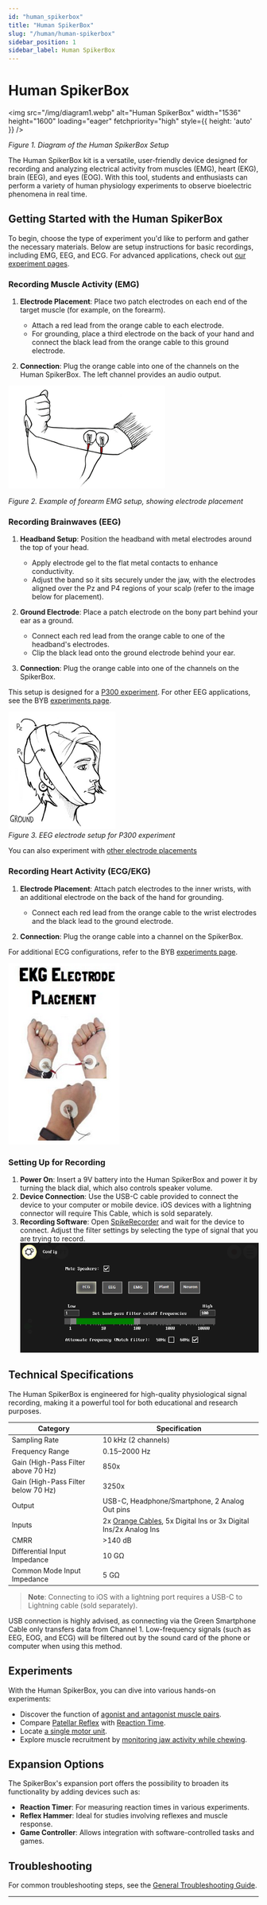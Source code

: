 ```yaml
---
id: "human_spikerbox"
title: "Human SpikerBox"
slug: "/human/human-spikerbox"
sidebar_position: 1
sidebar_label: Human SpikerBox
---
```


# Human SpikerBox

<img src="/img/diagram1.webp" alt="Human SpikerBox" width="1536" height="1600" loading="eager" fetchpriority="high" style={{ height: 'auto' }} />

*Figure 1. Diagram of the Human SpikerBox Setup*

The Human SpikerBox kit is a versatile, user-friendly device designed for recording and analyzing electrical activity from muscles (EMG), heart (EKG), brain (EEG), and eyes (EOG). With this tool, students and enthusiasts can perform a variety of human physiology experiments to observe bioelectric phenomena in real time.

## Getting Started with the Human SpikerBox ##

To begin, choose the type of experiment you'd like to perform and gather the necessary materials. Below are setup instructions for basic recordings, including EMG, EEG, and ECG. For advanced applications, check out [our experiment pages](#experiments).

### Recording Muscle Activity (EMG) ###

1. **Electrode Placement**: Place two patch electrodes on each end of the target muscle (for example, on the forearm).
   - Attach a red lead from the orange cable to each electrode.  
   - For grounding, place a third electrode on the back of your hand and connect the black lead from the orange cable to this ground electrode.
   
2. **Connection**: Plug the orange cable into one of the channels on the Human SpikerBox. The left channel provides an audio output.

![emg placement](./EMG_electrode_placement.png)

*Figure 2. Example of forearm EMG setup, showing electrode placement*

### Recording Brainwaves (EEG) ###

1. **Headband Setup**: Position the headband with metal electrodes around the top of your head.
   - Apply electrode gel to the flat metal contacts to enhance conductivity.  
   - Adjust the band so it sits securely under the jaw, with the electrodes aligned over the Pz and P4 regions of your scalp (refer to the image below for placement).
   
2. **Ground Electrode**: Place a patch electrode on the bony part behind your ear as a ground.
   - Connect each red lead from the orange cable to one of the headband's electrodes.  
   - Clip the black lead onto the ground electrode behind your ear.
   
3. **Connection**: Plug the orange cable into one of the channels on the SpikerBox.

This setup is designed for a [P300 experiment](https://backyardbrains.com/experiments/p300). For other EEG applications, see the BYB [experiments page](#experiments).

![eeg placement](./EEG_placement.png)  
*Figure 3. EEG electrode setup for P300 experiment*

You can also experiment with [other electrode placements](https://en.wikipedia.org/wiki/10%E2%80%9320_system_(EEG))


### Recording Heart Activity (ECG/EKG) ###

1. **Electrode Placement**: Attach patch electrodes to the inner wrists, with an additional electrode on the back of the hand for grounding.
   - Connect each red lead from the orange cable to the wrist electrodes and the black lead to the ground electrode.
   
2. **Connection**: Plug the orange cable into a channel on the SpikerBox.

For additional ECG configurations, refer to the BYB [experiments page](#experiments).

![ecg placement](./EKG_placement.png)


### Setting Up for Recording ###

1. **Power On**: Insert a 9V battery into the Human SpikerBox and power it by turning the black dial, which also controls speaker volume.
2. **Device Connection**: Use the USB-C cable provided to connect the device to your computer or mobile device. iOS devices with a lightning connector will require This Cable, which is sold separately.
3. **Recording Software**: Open [SpikeRecorder](https://backyardbrains.com/products/spikerecorder) and wait for the device to connect. Adjust the filter settings by selecting the type of signal that you are trying to record.  
![filter settings](./filters.png)

## Technical Specifications ##

The Human SpikerBox is engineered for high-quality physiological signal recording, making it a powerful tool for both educational and research purposes.

| **Category** | **Specification** |
|--------------|--------------------|
| Sampling Rate | 10 kHz (2 channels) |
| Frequency Range | 0.15–2000 Hz |
| Gain (High-Pass Filter above 70 Hz) | 850x |
| Gain (High-Pass Filter below 70 Hz) | 3250x |
| Output | USB-C, Headphone/Smartphone, 2 Analog Out pins |
| Inputs | 2x [Orange Cables](https://backyardbrains.com/products/muscleElectrodeCable), 5x Digital Ins or 3x Digital Ins/2x Analog Ins |
| CMRR | >140 dB |
| Differential Input Impedance | 10 GΩ |
| Common Mode Input Impedance | 5 GΩ |

> **Note**: Connecting to iOS with a lightning port requires a USB-C to Lightning cable (sold separately).

USB connection is highly advised, as connecting via the Green Smartphone Cable only transfers data from Channel 1. Low-frequency signals (such as EEG, EOG, and ECG) will be filtered out by the sound card of the phone or computer when using this method.

## Experiments ##

With the Human SpikerBox, you can dive into various hands-on experiments:

- Discover the function of [agonist and antagonist muscle pairs](https://backyardbrains.com/experiments/musclespikerboxpro).
- Compare [Patellar Reflex](https://backyardbrains.com/experiments/Musclekneejerk) with [Reaction Time](https://backyardbrains.com/experiments/MusclReactionTime).
- Locate [a single motor unit](https://backyardbrains.com/experiments/MuscleSingleunit).
- Explore muscle recruitment by [monitoring jaw activity while chewing](https://backyardbrains.com/experiments/Musclechewing).

## Expansion Options ##

The SpikerBox's expansion port offers the possibility to broaden its functionality by adding devices such as:

- **Reaction Timer**: For measuring reaction times in various experiments.
- **Reflex Hammer**: Ideal for studies involving reflexes and muscle response.
- **Game Controller**: Allows integration with software-controlled tasks and games.

## Troubleshooting ##

For common troubleshooting steps, see the [General Troubleshooting Guide](../../index.md#troubleshooting). 

---
